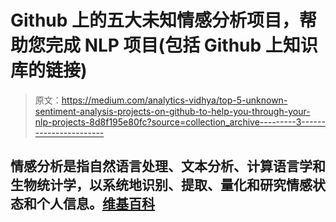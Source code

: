 # Github 上的五大未知情感分析项目，帮助您完成 NLP 项目(包括 Github 上知识库的链接)

> 原文：<https://medium.com/analytics-vidhya/top-5-unknown-sentiment-analysis-projects-on-github-to-help-you-through-your-nlp-projects-8d8f195e80fc?source=collection_archive---------3----------------------->

## 情感分析是指自然语言处理、文本分析、计算语言学和生物统计学，以系统地识别、提取、量化和研究情感状态和个人信息。[维基百科](https://en.wikipedia.org/wiki/Sentiment_analysis)